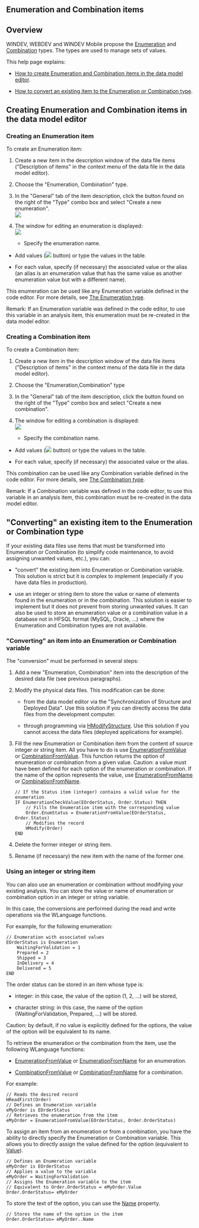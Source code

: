 
## Enumeration and Combination items
			

<a name="NOTE1"></a>
<a name="NOTE1_1"></a>


## Overview
<a name="overview_ELTTEXTE000222"></a>
WINDEV, WEBDEV and WINDEV Mobile propose the [Enumeration](../Motscles/1514067.md) and [Combination](../Motscles/1514074.md) types. The types are used to manage sets of values. 

This help page explains: 

- [How to create Enumeration and Combination items in the data model editor](#NOTE2). 

- [How to convert an existing item to the Enumeration or Combination type](#NOTE3).




<a name="NOTE2"></a>
<a name="NOTE2_1"></a>


## Creating Enumeration and Combination items in the data model editor
<a name="creating_enumeration_and_combination_items_the_data_model_editor_ELTTEXTE000246"></a>


### Creating an Enumeration item
<a name="creating_enumeration_item_ELTPARAGRAPHE000031"></a>

To create an Enumeration item:

1. Create a new item in the description window of the data file items ("Description of items" in the context menu of the data file in the data model editor). 

2. Choose the "Enumeration, Combination" type. 

3. In the "General" tab of the item description, click the button found on the right of the "Type" combo box and select "Create a new enumeration". <br>![](https://doc.pcsoft.fr/en-US/images/image.awp?langid=3&name=TypeRubEnumCombin%20-%20HC%20N%B0003.gif&type=thumb)


4. The window for editing an enumeration is displayed:<br>![](https://doc.pcsoft.fr/en-US/images/image.awp?langid=3&name=RubriqueEnumCombin2%20-%20HC%20N%B0001.gif)


	- Specify the enumeration name.

- Add values (![](https://doc.pcsoft.fr/en-US/images/image.awp?langid=3&name=RubriqueEnumCombinBoutonPlus.gif) button) or type the values in the table.

- For each value, specify (if necessary) the associated value or the alias (an alias is an enumeration value that has the same value as another enumeration value but with a different name).




This enumeration can be used like any Enumeration variable defined in the code editor. For more details, see [The Enumeration type](../Motscles/1514067.md).

Remark: If an Enumeration variable was defined in the code editor, to use this variable in an analysis item, this enumeration must be re-created in the data model editor.
<a name="NOTE2_2"></a>


### Creating a Combination item
<a name="creating_combination_item_ELTPARAGRAPHE000058"></a>

To create a Combination item:

1. Create a new item in the description window of the data file items ("Description of items" in the context menu of the data file in the data model editor). 

2. Choose the "Enumeration,Combination" type
	

3. In the "General" tab of the item description, click the button found on the right of the "Type" combo box and select "Create a new combination".

4. The window for editing a combination is displayed:
	<br>![](https://doc.pcsoft.fr/en-US/images/image.awp?langid=3&name=RubriqueEnumCombin2%20-%20HC%20N%B0002.gif)


	- Specify the combination name.

- Add values (![](https://doc.pcsoft.fr/en-US/images/image.awp?langid=3&name=RubriqueEnumCombinBoutonPlus.gif) button) or type the values in the table.

- For each value, specify (if necessary) the associated value or the alias.




This combination can be used like any Combination variable defined in the code editor. For more details, see [The Combination type](../Motscles/1514074.md).

Remark: If a Combination variable was defined in the code editor, to use this variable in an analysis item, this combination must be re-created in the data model editor.

<a name="NOTE3"></a>
<a name="NOTE3_1"></a>


## "Converting" an existing item to the Enumeration or Combination type
<a name="converting_existing_item_the_enumeration_combination_type_ELTTEXTE000276"></a>
If your existing data files use items that must be transformed into Enumeration or Combination (to simplify code maintenance, to avoid assigning unwanted values, etc.), you can:

- "convert" the existing item into Enumeration or Combination variable. This solution is strict but it is complex to implement (especially if you have data files in production).

- use an integer or string item to store the value or name of elements found in the enumeration or in the combination. This solution is easier to implement but it does not prevent from storing unwanted values. It can also be used to store an enumeration value or a combination value in a database not in HFSQL format (MySQL, Oracle, ...) where the Enumeration and Combination types are not available.





### "Converting" an item into an Enumeration or Combination variable
<a name="converting_item_into_enumeration_combination_variable_ELTPARAGRAPHE000094"></a>

The "conversion" must be performed in several steps:

1. Add a new "Enumeration, Combination" item into the description of the desired data file (see previous paragraphs).

2. Modify the physical data files. This modification can be done:

	- from the data model editor via the "Synchronization of Structure and Deployed Data". Use this solution if you can directly access the data files from the development computer.

	- through programming via [HModifyStructure](../WDLang4/1000019439.md). Use this solution if you cannot access the data files (deployed applications for example).




3. Fill the new Enumeration or Combination item from the content of source integer or string item. All you have to do is use [EnumerationFromValue](../WDLang1/1000020768.md) or [CombinationFromValue](../WDLang1/1000020770.md). This function returns the option of enumeration or combination from a given value.
	Caution: a value must have been defined for each option of the enumeration or combination. If the name of the option represents the value, use [EnumerationFromName](../WDLang1/1000020769.md) or [CombinationFromName](../WDLang1/1000020771.md).
	
	```wl
	// If the Status item (integer) contains a valid value for the enumeration
	IF EnumerationCheckValue(EOrderStatus, Order.Status) THEN
		// Fills the Enumeration item with the corresponding value
		Order.EnumStatus = EnumerationFromValue(EOrderStatus, Order.Status)
		// Modifies the record
		HModify(Order)
	END
	```


4. Delete the former integer or string item.

5. Rename (if necessary) the new item with the name of the former one.





### Using an integer or string item
<a name="using_integer_string_item_ELTPARAGRAPHE000127"></a>

You can also use an enumeration or combination without modifying your existing analysis. You can store the value or name of enumeration or combination option in an integer or string variable.

In this case, the conversions are performed during the read and write operations via the WLanguage functions.

For example, for the following enumeration:

```wl
// Enumeration with associated values
EOrderStatus is Enumeration
	WaitingForValidation = 1
	Prepared = 2
	Shipped = 3
	InDelivery = 4
	Delivered = 5
END
```


The order status can be stored in an item whose type is:

- integer: in this case, the value of the option (1, 2, ...) will be stored, 

- character string: in this case, the name of the option (WaitingForValidation, Prepared, ...) will be stored.


Caution: by default, if no value is explicitly defined for the options, the value of the option will be equivalent to its name.

To retrieve the enumeration or the combination from the item, use the following WLanguage functions:

- [EnumerationFromValue](../WDLang1/1000020768.md) or [EnumerationFromName](../WDLang1/1000020769.md) for an enumeration.

- [CombinationFromValue](../WDLang1/1000020770.md) or [CombinationFromName](../WDLang1/1000020771.md) for a combination.




For example: 


```wl
// Reads the desired record
HReadFirst(Order)
// Defines an Enumeration variable
eMyOrder is EOrderStatus
// Retrieves the enumeration from the item
eMyOrder = EnumerationFromValue(EOrderStatus, Order.OrderStatus)
```


To assign an item from an enumeration or from a combination, you have the ability to directly specify the Enumeration or Combination variable. This allows you to directly assign the value defined for the option (equivalent to [Value](../Motscles/1514067.md)).


```wl
// Defines an Enumeration variable
eMyOrder is EOrderStatus
// Applies a value to the variable
eMyOrder = WaitingForValidation
// Assigns the Enumeration variable to the item
// Equivalent to Order.OrderStatus = eMyOrder.Value
Order.OrderStatus= eMyOrder
```


To store the text of the option, you can use the [Name](../Motscles/1514067.md) property.


```wl
// Stores the name of the option in the item
Order.OrderStatus= eMyOrder..Name
```



